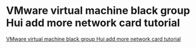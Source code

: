 # VMware virtual machine black group Hui add more network card tutorial
[VMware virtual machine black group Hui add more network card tutorial](https://aiwithcloud.com/2022/09/19/vmware_virtual_machine_black_group_hui_add_more_network_card_tutorial/)